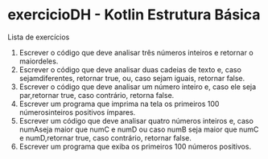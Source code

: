 # exercicioDH - Kotlin Estrutura Básica


Lista de exercícios

1) Escrever o código que deve analisar três números inteiros e retornar o maiordeles.
2) Escrever o código que deve analisar duas cadeias de texto e, caso sejamdiferentes, retornar true, ou, caso sejam iguais, retornar false.
3) Escrever o código que deve analisar um número inteiro e, caso ele seja par,retornar true, caso contrário, retorna false.
4) Escrever um programa que imprima na tela os primeiros 100 númerosinteiros positivos ímpares.
5) Escrever um código que deve analisar quatro números inteiros e, caso numAseja maior que numC e numD ou caso numB seja maior que numC e numD,retornar true, caso contrário, retornar false.
6) Escrever um programa que exiba os primeiros 100 números positivos.
